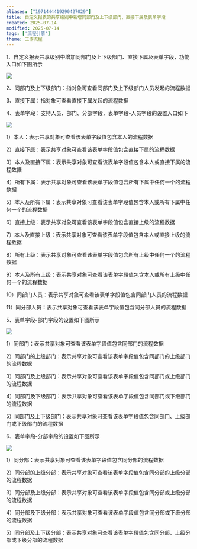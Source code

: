 ```yaml
---
aliases: ["1971444419290427029"]
title: 自定义报表的共享级别中新增同部门及上下级部门、直接下属及表单字段
created: 2025-07-14
modified: 2025-07-14
tags: ['流程引擎']
theme: 工作流程
---
```


1、自定义报表共享级别中增加同部门及上下级部门、直接下属及表单字段，功能入口如下图所示

![](1e299cb54fc972f13b822d3513d8e1d7.jpg)

2、同部门及上下级部门：指对象可查看同部门及上下级部门人员发起的流程数据

3、直接下属：指对象可查看直接下属发起的流程数据

4、表单字段：支持人员、部门、分部字段，表单字段-人员字段的设置入口如下

![](353a4f10ea1971ad00a71e6fa1f0e6ed.jpg)

1）本人：表示共享对象可查看该表单字段值包含本人的流程数据

2）直接下属：表示共享对象可查看该表单字段值包含直接下属的流程数据

3）本人及直接下属：表示共享对象可查看该表单字段值包含本人或直接下属的流程数据

4）所有下属：表示共享对象可查看该表单字段值包含所有下属中任何一个的流程数据

5）本人及所有下属：表示共享对象可查看该表单字段值包含本人或所有下属中任何一个的流程数据

6）直接上级：表示共享对象可查看该表单字段值包含直接上级的流程数据

7）本人及直接上级：表示共享对象可查看该表单字段值包含本人或直接上级的流程数据

8）所有上级：表示共享对象可查看该表单字段值包含所有上级中任何一个的流程数据

9）本人及所有上级：表示共享对象可查看该表单字段值包含本人或所有上级中任何一个的流程数据

10）同部门人员：表示共享对象可查看该表单字段值包含同部门人员的流程数据

11）同分部人员：表示共享对象可查看该表单字段值包含同分部人员的流程数据

5、表单字段-部门字段的设置如下图所示

![](0593da6167f8aa7b750926c614922a9d.jpg)

1）同部门：表示共享对象可查看该表单字段值包含同部门的流程数据

2）同部门的上级部门：表示共享对象可查看该表单字段值包含同部门的上级部门的流程数据

3）同部门及上级部门：表示共享对象可查看该表单字段值包含同部门或上级部门的流程数据

4）同部门及下级部门：表示共享对象可查看该表单字段值包含同部门或下级部门的流程数据

5）同部门及上下级部门：表示共享对象可查看该表单字段值包含同部门、上级部门或下级部门的流程数据

6、表单字段-分部字段的设置如下图所示

![](a73ed8eae6473b2c6bbe21c48aac0cd1.jpg)

1）同分部：表示共享对象可查看该表单字段值包含同分部的流程数据

2）同分部的上级分部：表示共享对象可查看该表单字段值包含同分部的上级分部的流程数据

3）同分部及上级分部：表示共享对象可查看该表单字段值包含同分部或上级分部的流程数据

4）同分部及下级分部：表示共享对象可查看该表单字段值包含同分部或下级分部的流程数据

5）同分部及上下级分部：表示共享对象可查看该表单字段值包含同分部、上级分部或下级分部的流程数据